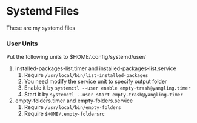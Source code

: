 # Systemd Files

These are my systemd files

### User Units

Put the following units to $HOME/.config/systemd/user/

1. installed-packages-list.timer and installed-packages-list.service
    1. Require `/usr/local/bin/list-installed-packages`
    2. You need modify the service unit to specify output folder
    3. Enable it by `systemctl --user enable empty-trash@yangling.timer`
    4. Start it by `systemctl --user start empty-trash@yangling.timer`
2. empty-folders.timer and empty-folders.service
    1. Require `/usr/local/bin/empty-folders`
    2. Require `$HOME/.empty-foldersrc`
